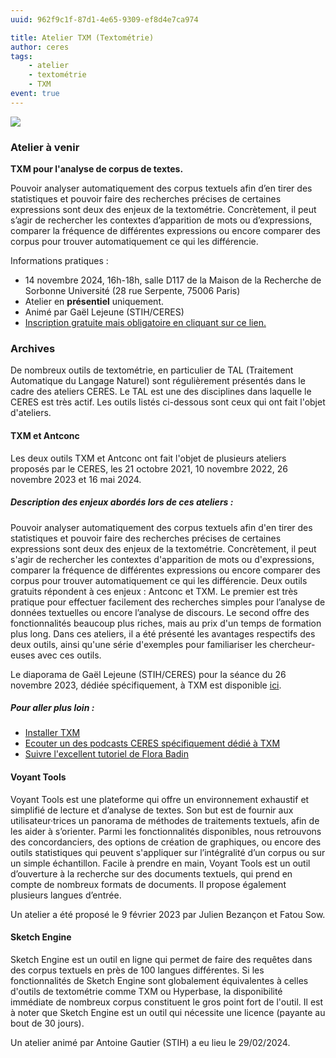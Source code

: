 ```yaml
---
uuid: 962f9c1f-87d1-4e65-9309-ef8d4e7ca974

title: Atelier TXM (Textométrie)
author: ceres
tags:
    - atelier 
    - textométrie
    - TXM
event: true
---
```


![](ateliers_textometrie.png)

### Atelier à venir

**TXM pour l'analyse de corpus de textes.**

Pouvoir analyser automatiquement des corpus textuels afin d’en tirer des statistiques et pouvoir faire des recherches précises de certaines expressions sont deux des enjeux de la textométrie. Concrètement, il peut s’agir de rechercher les contextes d’apparition de mots ou d’expressions, comparer la fréquence de différentes expressions ou encore comparer des corpus pour trouver automatiquement ce qui les différencie.

Informations pratiques :

- 14 novembre 2024, 16h-18h, salle D117 de la Maison de la Recherche de Sorbonne Université (28 rue Serpente, 75006 Paris)
- Atelier en **présentiel** uniquement.
- Animé par Gaël Lejeune (STIH/CERES)
- [Inscription gratuite mais obligatoire en cliquant sur ce lien.](https://framaforms.org/inscription-atelier-txm-14112024-1726739722)

### Archives

De nombreux outils de textométrie, en particulier de TAL (Traitement Automatique du Langage Naturel) sont régulièrement présentés dans le cadre des ateliers CERES. Le TAL est une des disciplines dans laquelle le CERES est très actif. Les outils listés ci-dessous sont ceux qui ont fait l'objet d'ateliers.

#### TXM et Antconc

Les deux outils TXM et Antconc ont fait l'objet de plusieurs ateliers proposés par le CERES, les 21 octobre 2021, 10 novembre 2022, 26 novembre 2023 et 16 mai 2024.

##### Description des enjeux abordés lors de ces ateliers :

Pouvoir analyser automatiquement des corpus textuels afin d'en tirer des statistiques et pouvoir faire des recherches précises de certaines expressions sont deux des enjeux de la textométrie. Concrètement, il peut s'agir de rechercher les contextes d'apparition de mots ou d'expressions, comparer la fréquence de différentes expressions ou encore comparer des corpus pour trouver automatiquement ce qui les différencie. Deux outils gratuits répondent à ces enjeux : Antconc et TXM. Le premier est très pratique pour effectuer facilement des recherches simples pour l’analyse de données textuelles ou encore l’analyse de discours. Le second offre des fonctionnalités beaucoup plus riches, mais au prix d'un temps de formation plus long. Dans ces ateliers, il a été présenté les avantages respectifs des deux outils, ainsi qu'une série d'exemples pour familiariser les chercheur-euses avec ces outils.

<aside>

Le diaporama de Gaël Lejeune (STIH/CERES) pour la séance du 26 novembre 2023, dédiée spécifiquement, à TXM est disponible [ici](./CERES-TXM.pdf).

</aside>

##### Pour aller plus loin :
- [Installer TXM](https://txm.gitpages.huma-num.fr/textometrie/)
- [Ecouter un des podcasts CERES spécifiquement dédié à TXM](/../podcasts/2022-10-15_txm/)
- [Suivre l'excellent tutoriel de Flora Badin ](https://www.youtube.com/watch?v=ZGycjQbqqJ0)

#### Voyant Tools

Voyant Tools est une plateforme qui offre un environnement exhaustif et simplifié de lecture et d’analyse de textes. Son but est de fournir aux utilisateur·trices un panorama de méthodes de traitements textuels, afin de les aider à s’orienter. Parmi les fonctionnalités disponibles, nous retrouvons des concordanciers, des options de création de graphiques, ou encore des outils statistiques qui peuvent s'appliquer sur l’intégralité d’un corpus ou sur un simple échantillon. Facile à prendre en main, Voyant Tools est un outil d’ouverture à la recherche sur des documents textuels, qui prend en compte de nombreux formats de documents. Il propose également plusieurs langues d’entrée.

Un atelier a été proposé le 9 février 2023 par Julien Bezançon et Fatou Sow.

#### Sketch Engine

Sketch Engine est un outil en ligne qui permet de faire des requêtes dans des corpus textuels en près de 100 langues différentes. Si les fonctionnalités de Sketch Engine sont globalement équivalentes à celles d'outils de textométrie comme TXM ou Hyperbase, la disponibilité immédiate de nombreux corpus constituent le gros point fort de l'outil. Il est à noter que Sketch Engine est un outil qui nécessite une licence (payante au bout de 30 jours).

Un atelier animé par Antoine Gautier (STIH) a eu lieu le 29/02/2024.
